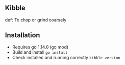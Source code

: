 ## Kibble
def: To chop or grind coarsely

## Installation

* Requires go 1.14.0 (go mod)
* Build and install ```go install```
* Check installed and running correctly ```kibble version```